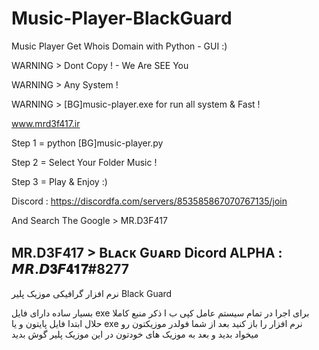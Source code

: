# Music-Player-BlackGuard

Music Player Get Whois Domain with Python - GUI :)

WARNING > Dont Copy ! - We Are SEE You

WARNING > Any System !

WARNING > [BG]music-player.exe for run all system & Fast !

www.mrd3f417.ir

Step 1 = python [BG]music-player.py

Step 2 = Select Your Folder Music !

Step 3 = Play & Enjoy :)

Discord : https://discordfa.com/servers/853585867070767135/join

And Search The Google > MR.D3F417

MR.D3F417 > Bʟᴀᴄᴋ Gᴜᴀʀᴅ Dicord ALPHA : 𝙈𝙍.𝘿𝟑𝙁𝟒𝟏𝟕#8277
-------------------------------------------------------------------------------------
نرم افزار گرافیکی موزیک پلیر Black Guard 

بسیار ساده دارای فایل exe برای اجرا در تمام سیستم عامل
کپی ب ا ذکر منبع کاملا حلال
ابتدا فایل پایتون و یا exe نرم افزار را باز کنید
بعد از شما فولدر موزیکتون رو میخواد
بدید و بعد به موزیک های خودتون در این موزیک پلیر گوش بدید
